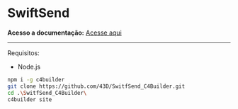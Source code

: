 # SwiftSend

**Acesso a documentação:**
[Acesse aqui](https://43d.github.io/SwitfSend_C4Builder/)

<hr>

Requisitos:
* Node.js

```bash
npm i -g c4builder
git clone https://github.com/43D/SwitfSend_C4Builder.git
cd .\SwitfSend_C4Builder\
c4builder site
```